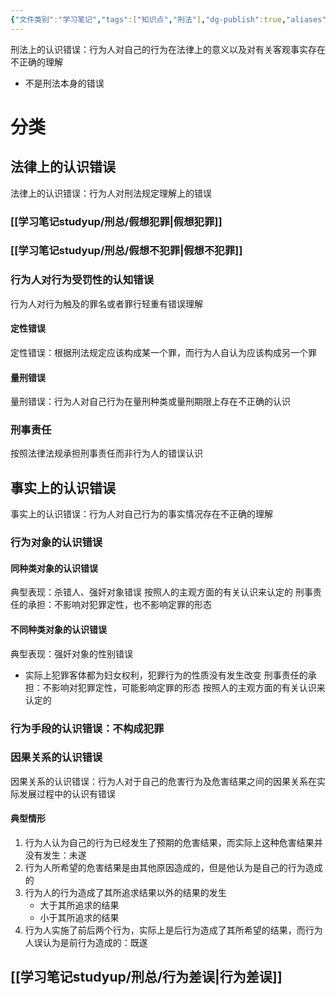 ```yaml
---
{"文件类别":"学习笔记","tags":["知识点","刑法"],"dg-publish":true,"aliases":["刑法上的认识错误"],"permalink":"/学习笔记studyup/刑总/认识错误/","dgPassFrontmatter":true,"created":"2024-11-02T19:35:33.132+08:00","updated":"2024-11-02T20:04:44.187+08:00"}
---
```


刑法上的认识错误：行为人对自己的行为在法律上的意义以及对有关客观事实存在不正确的理解
- 不是刑法本身的错误
# 分类
## 法律上的认识错误
法律上的认识错误：行为人对刑法规定理解上的错误
### [[学习笔记studyup/刑总/假想犯罪\|假想犯罪]]
### [[学习笔记studyup/刑总/假想不犯罪\|假想不犯罪]]
### 行为人对行为受罚性的认知错误
行为人对行为触及的罪名或者罪行轻重有错误理解
#### 定性错误
定性错误：根据刑法规定应该构成某一个罪，而行为人自认为应该构成另一个罪
#### 量刑错误
量刑错误：行为人对自己行为在量刑种类或量刑期限上存在不正确的认识
### 刑事责任
按照法律法规承担刑事责任而非行为人的错误认识
## 事实上的认识错误
事实上的认识错误：行为人对自己行为的事实情况存在不正确的理解
### 行为对象的认识错误
#### 同种类对象的认识错误
典型表现：杀错人、强奸对象错误
按照人的主观方面的有关认识来认定的
刑事责任的承担：不影响对犯罪定性，也不影响定罪的形态
#### 不同种类对象的认识错误
典型表现：强奸对象的性别错误
- 实际上犯罪客体都为妇女权利，犯罪行为的性质没有发生改变
刑事责任的承担：不影响对犯罪定性，可能影响定罪的形态
按照人的主观方面的有关认识来认定的
### 行为手段的认识错误：不构成犯罪
### 因果关系的认识错误
因果关系的认识错误：行为人对于自己的危害行为及危害结果之间的因果关系在实际发展过程中的认识有错误
#### 典型情形
1. 行为人认为自己的行为已经发生了预期的危害结果，而实际上这种危害结果并没有发生：未遂
2. 行为人所希望的危害结果是由其他原因造成的，但是他认为是自己的行为造成的
3. 行为人的行为造成了其所追求结果以外的结果的发生
	- 大于其所追求的结果
	- 小于其所追求的结果
4. 行为人实施了前后两个行为，实际上是后行为造成了其所希望的结果，而行为人误认为是前行为造成的：既遂
## [[学习笔记studyup/刑总/行为差误\|行为差误]]